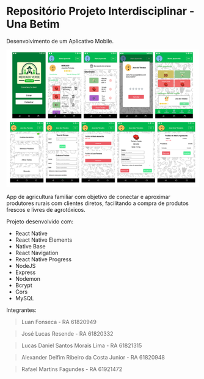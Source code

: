 # Repositório Projeto Interdisciplinar - Una Betim

Desenvolvimento de um Aplicativo Mobile.

![Screenshots do App](https://github.com/luanfonsecap/pi-2019-2/blob/master/Docs/assets/Screenshots%20App.png)

App de agricultura familiar com objetivo de conectar e aproximar produtores   rurais com clientes diretos, facilitando a compra de produtos frescos e livres de agrotóxicos.

Projeto desenvolvido com:
 - React Native
 - React Native Elements
 - Native Base
 - React Navigation
 - React Native Progress
 - NodeJS
 - Express
 - Nodemon
 - Bcrypt
 - Cors
 - MySQL

Integrantes: 
> Luan Fonseca - RA 61820949

> José Lucas Resende - RA 61820332

> Lucas Daniel Santos Morais Lima - RA 61821315

> Alexander Delfim Ribeiro da Costa Junior - RA 61820948

> Rafael Martins Fagundes - RA 61921472

